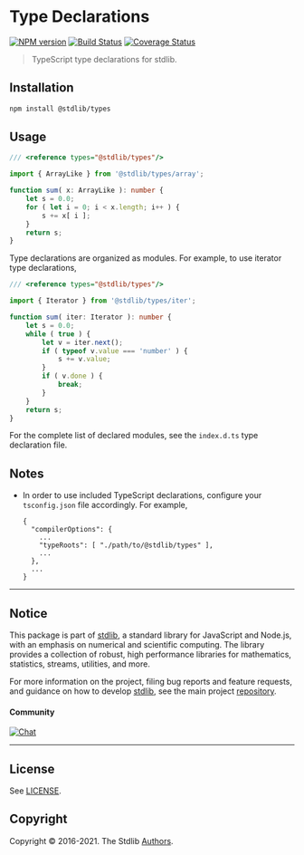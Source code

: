 <!--

@license Apache-2.0

Copyright (c) 2019 The Stdlib Authors.

Licensed under the Apache License, Version 2.0 (the "License");
you may not use this file except in compliance with the License.
You may obtain a copy of the License at

   http://www.apache.org/licenses/LICENSE-2.0

Unless required by applicable law or agreed to in writing, software
distributed under the License is distributed on an "AS IS" BASIS,
WITHOUT WARRANTIES OR CONDITIONS OF ANY KIND, either express or implied.
See the License for the specific language governing permissions and
limitations under the License.

-->

# Type Declarations

[![NPM version][npm-image]][npm-url] [![Build Status][test-image]][test-url] [![Coverage Status][coverage-image]][coverage-url] <!-- [![dependencies][dependencies-image]][dependencies-url] -->

> TypeScript type declarations for stdlib.

<!-- Section to include introductory text. Make sure to keep an empty line after the intro `section` element and another before the `/section` close. -->

<section class="intro">

</section>

<!-- /.intro -->

<!-- Package usage documentation. -->

<section class="installation">

## Installation

```bash
npm install @stdlib/types
```

</section>

<section class="usage">

## Usage

```typescript
/// <reference types="@stdlib/types"/>

import { ArrayLike } from '@stdlib/types/array';

function sum( x: ArrayLike ): number {
    let s = 0.0;
    for ( let i = 0; i < x.length; i++ ) {
        s += x[ i ];
    }
    return s;
}
```

Type declarations are organized as modules. For example, to use iterator type declarations,

```typescript
/// <reference types="@stdlib/types"/>

import { Iterator } from '@stdlib/types/iter';

function sum( iter: Iterator ): number {
    let s = 0.0;
    while ( true ) {
        let v = iter.next();
        if ( typeof v.value === 'number' ) {
            s += v.value;
        }
        if ( v.done ) {
            break;
        }
    }
    return s;
}
```

For the complete list of declared modules, see the `index.d.ts` type declaration file.

</section>

<!-- /.usage -->

<!-- Package usage notes. Make sure to keep an empty line after the `section` element and another before the `/section` close. -->

<section class="notes">

## Notes

-   In order to use included TypeScript declarations, configure your `tsconfig.json` file accordingly. For example,

    ```text
    {
      "compilerOptions": {
        ...
        "typeRoots": [ "./path/to/@stdlib/types" ],
        ...
      },
      ...
    }
    ```

</section>

<!-- /.notes -->

<!-- Package usage examples. -->

<section class="examples">

</section>

<!-- /.examples -->

<!-- Section to include cited references. If references are included, add a horizontal rule *before* the section. Make sure to keep an empty line after the `section` element and another before the `/section` close. -->

<section class="references">

</section>

<!-- /.references -->

<!-- Section for related `stdlib` packages. Do not manually edit this section, as it is automatically populated. -->

<section class="related">

</section>

<!-- /.related -->

<!-- Section for all links. Make sure to keep an empty line after the `section` element and another before the `/section` close. -->


<section class="main-repo" >

* * *

## Notice

This package is part of [stdlib][stdlib], a standard library for JavaScript and Node.js, with an emphasis on numerical and scientific computing. The library provides a collection of robust, high performance libraries for mathematics, statistics, streams, utilities, and more.

For more information on the project, filing bug reports and feature requests, and guidance on how to develop [stdlib][stdlib], see the main project [repository][stdlib].

#### Community

[![Chat][chat-image]][chat-url]

---

## License

See [LICENSE][stdlib-license].


## Copyright

Copyright &copy; 2016-2021. The Stdlib [Authors][stdlib-authors].

</section>

<!-- /.stdlib -->

<!-- Section for all links. Make sure to keep an empty line after the `section` element and another before the `/section` close. -->

<section class="links">

[npm-image]: http://img.shields.io/npm/v/@stdlib/types.svg
[npm-url]: https://npmjs.org/package/@stdlib/types

[test-image]: https://github.com/stdlib-js/types/actions/workflows/test.yml/badge.svg
[test-url]: https://github.com/stdlib-js/types/actions/workflows/test.yml

[coverage-image]: https://img.shields.io/codecov/c/github/stdlib-js/types/main.svg
[coverage-url]: https://codecov.io/github/stdlib-js/types?branch=main

<!--

[dependencies-image]: https://img.shields.io/david/stdlib-js/types.svg
[dependencies-url]: https://david-dm.org/stdlib-js/types/main

-->

[chat-image]: https://img.shields.io/gitter/room/stdlib-js/stdlib.svg
[chat-url]: https://gitter.im/stdlib-js/stdlib/

[stdlib]: https://github.com/stdlib-js/stdlib

[stdlib-authors]: https://github.com/stdlib-js/stdlib/graphs/contributors

[stdlib-license]: https://raw.githubusercontent.com/stdlib-js/types/main/LICENSE

</section>

<!-- /.links -->
